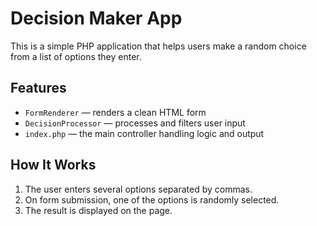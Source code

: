 # Decision Maker App

This is a simple PHP application that helps users make a random choice from a list of options they enter.

## Features

- `FormRenderer` — renders a clean HTML form
- `DecisionProcessor` — processes and filters user input
- `index.php` — the main controller handling logic and output

## How It Works

1. The user enters several options separated by commas.
2. On form submission, one of the options is randomly selected.
3. The result is displayed on the page.
